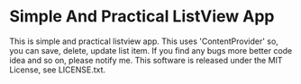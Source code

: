 # Simple And Practical ListView App
This is simple and practical listview app. This uses 'ContentProvider' so, you can save, delete, update list item. 
If you find any bugs more better code idea and so on, please notify me.
This software is released under the MIT License, see LICENSE.txt.
